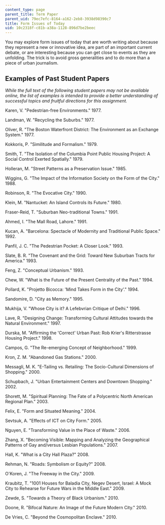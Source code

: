 ```yaml
---
content_type: page
parent_title: Term Paper
parent_uid: 79ec7efc-8164-a162-2eb8-3938d98390c7
title: Form Issues of Today
uid: 10c2318f-c81b-a38a-1128-896d7be2beec
---
```


You may explore form issues of today that are worth writing about because they represent a new or innovative idea, are part of an important current debate, or are interesting because you can get close to events as they are unfolding. The trick is to avoid gross generalities and to do more than a piece of urban journalism.

Examples of Past Student Papers
-------------------------------

_While the full text of the following student papers may not be available online, the list of examples is intended to provide a better understanding of successful topics and fruitful directions for this assignment._

Karen, V. "Pedestrian-free Environments." 1977.

Landman, W. "Recycling the Suburbs." 1977.

Oliver, R. "The Boston Waterfront District: The Environment as an Exchange System." 1977.

Kokkoris, P. "Similitude and Formalism." 1979.

Smith, T. "The Isolation of the Columbia Point Public Housing Project: A Social Control Exerted Spatially." 1979.

Holleran, M. "Street Patterns as a Preservation Issue." 1985.

Wiggins, G. "The Impact of the Information Society on the Form of the City." 1988.

Robinson, R. "The Evocative City." 1990.

Klein, M. "Nantucket: An Island Controls its Future." 1980.

Fraser-Reid, T. "Suburban Neo-traditional Towns." 1991.

Ahmed, I. "The Mall Road, Lahore." 1991.

Kucan, A. "Barcelona: Spectacle of Modernity and Traditional Public Space." 1992.

Panfil, J. C. "The Pedestrian Pocket: A Closer Look." 1993.

Slate, B. R. "The Covenant and the Grid: Toward New Suburban Tracts for America." 1993.

Feng, Z. "Conceptual Urbanism." 1993.

Chew, W. "What is the Future of the Present Centrality of the Past." 1994.

Pollard, K. "Projetto Bicocca: 'Mind Takes Form in the City'." 1994.

Sandomire, D. "City as Memory." 1995.

Mukhija, V. "Whose City is it? A Lefebvrian Critique of Delhi." 1996.

Lave, R. "Designing Change: Transforming Cultural Attitudes towards the Natural Environment." 1997.

Durska, M. "Affirming the 'Correct' Urban Past: Rob Krier's Ritterstrasse Housing Project." 1998.

Campos, G. "The Re-emerging Concept of Neighborhood." 1999.

Kron, Z. M. "Abandoned Gas Stations." 2000.

Messagli, M. K. "E-Tailing vs. Retailing: The Socio-Cultural Dimensions of Shopping." 2000.

Schupbach, J. "Urban Entertainment Centers and Downtown Shopping." 2002.

Shorett, M. "Spiritual Planning: The Fate of a Polycentric North American Regional Plan." 2003.

Felix, E. "Form and Situated Meaning." 2004.

Sevtsuk, A. "Effects of ICT on City Form." 2005.

Nguyen, E. "Transforming Value in the Place of Waste." 2006.

Zhang, X. "Becoming Visible: Mapping and Analyzing the Geographical Patterns of Gay and/versus Lesbian Populations." 2007.

Hall, K. "What is a City Hall Plaza?" 2008.

Rehman, N. "Roads: Symbolism or Equity?" 2008.

O'Koren, J. "The Freeway in the City." 2009.

Kraubitz, T. "1001 Houses for Baladia City, Negev Desert, Israel: A Mock City to Rehearse for Future Wars in the Middle East." 2009.

Zewde, S. "Towards a Theory of Black Urbanism." 2010.

Doone, R. "Bifocal Nature: An Image of the Future Modern City." 2010.

De Vries, C. "Beyond the Cosmopolitan Enclave." 2010.